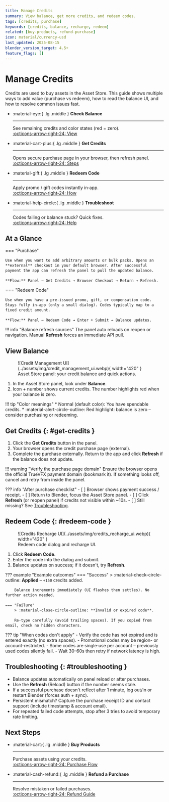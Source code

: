 ```yaml
---
title: Manage Credits
summary: View balance, get more credits, and redeem codes.
tags: [credits, purchase]
keywords: [credits, balance, recharge, redeem]
related: [buy-products, refund-purchase]
icon: material/currency-usd
last_updated: 2025-08-15
blender_version_target: 4.5+
feature_flags: []
---
```


# Manage Credits
Credits are used to buy assets in the Asset Store. This guide shows multiple ways to add value (purchase vs redeem), how to read the balance UI, and how to resolve common issues fast.

<div class="grid cards" markdown>

-   :material-eye:{ .lg .middle } __Check Balance__

	---

	See remaining credits and color states (red = zero).  
	[:octicons-arrow-right-24: View](#view-balance)

-   :material-cart-plus:{ .lg .middle } __Get Credits__

	---

	Opens secure purchase page in your browser, then refresh panel.  
	[:octicons-arrow-right-24: Steps](#get-credits)

-   :material-gift:{ .lg .middle } __Redeem Code__

	---

	Apply promo / gift codes instantly in‑app.  
	[:octicons-arrow-right-24: How](#redeem-code)

-   :material-help-circle:{ .lg .middle } __Troubleshoot__

	---

	Codes failing or balance stuck? Quick fixes.  
	[:octicons-arrow-right-24: Help](#troubleshooting)

</div>

## At a Glance

=== "Purchase"

	Use when you want to add arbitrary amounts or bulk packs. Opens an **external** checkout in your default browser. After successful payment the app can refresh the panel to pull the updated balance.

	**Flow:** Panel → Get Credits → Browser Checkout → Return → Refresh.

=== "Redeem Code"

	Use when you have a pre-issued promo, gift, or compensation code. Stays fully in‑app (only a small dialog). Codes typically map to a fixed credit amount.

	**Flow:** Panel → Redeem Code → Enter + Submit → Balance updates.

!!! info "Balance refresh sources"
	The panel auto reloads on reopen or navigation. Manual **Refresh** forces an immediate API pull.

## View Balance
<figure markdown="span">
	![Credit Management UI](../assets/img/credit_management_ui.webp){ width="420" }
	<figcaption>Asset Store panel: your credit balance and quick actions.</figcaption>
</figure>

1. In the Asset Store panel, look under **Balance**.
2. Icon + number shows current credits. The number highlights red when your balance is zero.

!!! tip "Color meanings"
	* Normal (default color): You have spendable credits.
	* :material-alert-circle-outline: Red highlight: balance is zero – consider purchasing or redeeming.

## Get Credits {: #get-credits }

1. Click the **Get Credits** button in the panel.
2. Your browser opens the credit purchase page (external).
3. Complete the purchase externally. Return to the app and click **Refresh** if the balance does not update.

!!! warning "Verify the purchase page domain"
	Ensure the browser opens the official TrueVFX payment domain (bookmark it). If something looks off, cancel and retry from inside the panel.

??? info "After purchase checklist"
	- [ ] Browser shows payment success / receipt.
	- [ ] Return to Blender, focus the Asset Store panel.
	- [ ] Click **Refresh** (or reopen panel) if credits not visible within ~10s.
	- [ ] Still missing? See [Troubleshooting](#troubleshooting).

## Redeem Code {: #redeem-code }

<figure markdown="span">
	![Credits Recharge UI](../assets/img/credits_recharge_ui.webp){ width="420" }
	<figcaption>Redeem code dialog and recharge UI.</figcaption>
</figure>

1. Click **Redeem Code**.
2. Enter the code into the dialog and submit.
3. Balance updates on success; if it doesn't, try **Refresh**.

??? example "Example outcomes"
	=== "Success"
		> :material-check-circle-outline: **Applied** – `+150` credits added.

		Balance increments immediately (UI flashes then settles). No further action needed.

	=== "Failure"
		> :material-close-circle-outline: **Invalid or expired code**.

		Re‑type carefully (avoid trailing spaces). If you copied from email, check no hidden characters.

??? tip "When codes don't apply"
	- Verify the code has not expired and is entered exactly (no extra spaces).
	- Promotional codes may be region- or account-restricted.
	- Some codes are single‑use per account – previously used codes silently fail.
	- Wait 30–60s then retry if network latency is high.

## Troubleshooting {: #troubleshooting }

- Balance updates automatically on panel reload or after purchases.
- Use the **Refresh** (Reload) button if the number seems stale.
- If a successful purchase doesn't reflect after 1 minute, log out/in or restart Blender (forces auth + sync).
- Persistent mismatch? Capture the purchase receipt ID and contact support (include timestamp & account email).
- For repeated failed code attempts, stop after 3 tries to avoid temporary rate limiting.

## Next Steps

<div class="grid cards" markdown>

- :material-cart:{ .lg .middle } __Buy Products__

	---

	Purchase assets using your credits.  
	[:octicons-arrow-right-24: Purchase Flow](buy-products.md)

- :material-cash-refund:{ .lg .middle } __Refund a Purchase__

	---

	Resolve mistaken or failed purchases.  
	[:octicons-arrow-right-24: Refund Guide](refund-purchase.md)

</div>
